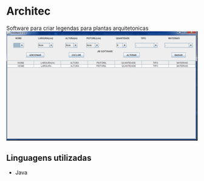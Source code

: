 # Architec
Software para criar legendas para plantas arquitetonicas
![imagem da Tela](/image/imagemTela.png)

## Linguagens utilizadas
* Java
